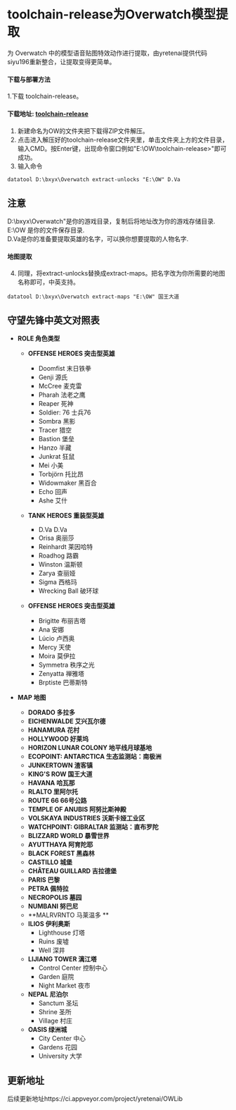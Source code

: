# toolchain-release为Overwatch模型提取

为 Overwatch 中的模型语音贴图特效动作进行提取，由yretenai提供代码siyu196重新整合，让提取变得更简单。

#### 下载与部署方法

1.下载 toolchain-release。
#### 下载地址: [toolchain-release](https://codeload.github.com/siyu196/toolchain-release/zip/refs/heads/main)
#### 
1. 新建命名为OW的文件夹把下载得ZIP文件解压。
1. 点击进入解压好的toolchain-release文件夹里，单击文件夹上方的文件目录，输入CMD。按Enter键，出现命令窗口例如"E:\OW\toolchain-release>"即可成功。
2. 输入命令
 ```Brach
datatool D:\bxyx\Overwatch extract-unlocks "E:\OW" D.Va
 ``` 
## 注意
D:\bxyx\Overwatch"是你的游戏目录，复制后将地址改为你的游戏存储目录.
</br>
E:\OW 是你的文件保存目录.
</br>
D.Va是你的准备要提取英雄的名字，可以换你想要提取的人物名字.
</br>
#### 地图提取
4. 同理，将extract-unlocks替换成extract-maps。把名字改为你所需要的地图名称即可，中英支持。
```Brach
datatool D:\bxyx\Overwatch extract-maps "E:\OW" 国王大道 
``` 

## 守望先锋中英文对照表
- **ROLE 角色类型**
  - **OFFENSE HEROES 突击型英雄**
    - Doomfist 末日铁拳
    - Genji 源氏
    - McCree 麦克雷
    - Pharah 法老之鹰
    - Reaper 死神
    - Soldier: 76 士兵76
    - Sombra 黑影
    - Tracer 猎空
    - Bastion 堡垒
    - Hanzo 半藏
    - Junkrat 狂鼠
    - Mei 小美
    - Torbjörn 托比昂
    - Widowmaker 黑百合
    - Echo 回声
    - Ashe 艾什

  - **TANK HEROES 重装型英雄**
    - D.Va D.Va
    - Orisa 奥丽莎
    - Reinhardt 莱因哈特
    - Roadhog 路霸
    - Winston 温斯顿
    - Zarya 查丽娅
    - Sigma 西格玛
    - Wrecking Ball 破环球

  - **OFFENSE HEROES 突击型英雄**
    - Brigitte 布丽吉塔
    - Ana 安娜
    - Lúcio 卢西奥
    - Mercy 天使
    - Moira 莫伊拉
    - Symmetra 秩序之光
    - Zenyatta 禅雅塔
    - Brptiste 巴蒂斯特


- **MAP 地图**
  - **DORADO 多拉多**
  - **EICHENWALDE 艾兴瓦尔德**
  - **HANAMURA 花村**
  - **HOLLYWOOD 好莱坞**
  - **HORIZON LUNAR COLONY 地平线月球基地**
  - **ECOPOINT: ANTARCTICA 生态监测站：南极洲**
  - **JUNKERTOWN 渣客镇**
  - **KING'S ROW 国王大道**
  - **HAVANA 哈瓦那**
  - **RLALTO 里阿尔托**
  - **ROUTE 66 66号公路**
  - **TEMPLE OF ANUBIS 阿努比斯神殿**
  - **VOLSKAYA INDUSTRIES 沃斯卡娅工业区**
  - **WATCHPOINT: GIBRALTAR 监测站：直布罗陀**
  - **BLIZZARD WORLD 暴雪世界**
  - **AYUTTHAYA 阿育陀耶**
  - **BLACK FOREST 黑森林**
  - **CASTILLO 城堡**
  - **CHÂTEAU GUILLARD 吉拉德堡**
  - **PARIS 巴黎**
  - **PETRA 佩特拉**
  - **NECROPOLIS 墓园**
  - **NUMBANI 努巴尼**
  - **MALRVRNTO 马莱温多 **
  - **ILIOS 伊利奥斯**
    - Lighthouse 灯塔
    - Ruins 废墟
    - Well 深井
  - **LIJIANG TOWER 漓江塔**
    - Control Center 控制中心
    - Garden 庭院
    - Night Market 夜市
  - **NEPAL 尼泊尔**
    - Sanctum 圣坛
    - Shrine 圣所
    - Village 村庄
  - **OASIS 绿洲城**
    - City Center 中心
    - Gardens 花园
    - University 大学
## 更新地址
后续更新地址https://ci.appveyor.com/project/yretenai/OWLib

